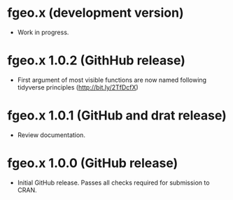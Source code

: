 # fgeo.x (development version)

* Work in progress.


# fgeo.x 1.0.2 (GithHub release)

* First argument of most visible functions are now named following tidyverse principles (<http://bit.ly/2TfDcfX>)

# fgeo.x 1.0.1 (GitHub and drat release)

* Review documentation.

# fgeo.x 1.0.0 (GitHub release)

* Initial GitHub release. Passes all checks required for submission to CRAN.
